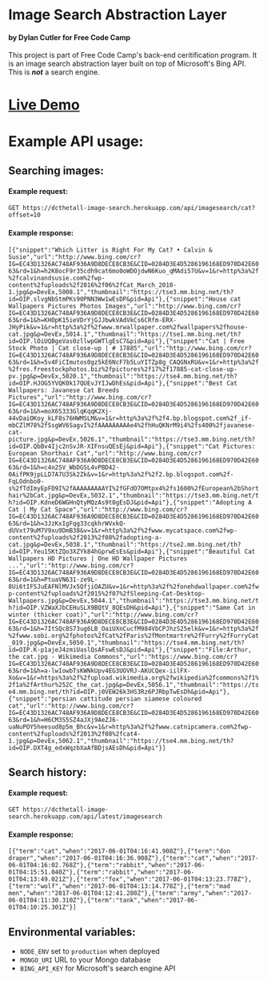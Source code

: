 # Image Search Abstraction Layer
#### by Dylan Cutler for Free Code Camp
This project is part of Free Code Camp's back-end ceritification program.
It is an image search abstraction layer built on top of Microsoft's Bing API.
This is ***not*** a search engine.
# [Live Demo](https://dcthetall-image-search.herokuapp.com/demo)
# Example API usage:
## Searching images:
#### Example request:
`GET https://dcthetall-image-search.herokuapp.com/api/imagesearch/cat?offset=10`
#### Example response:
`[{"snippet":"Which Litter is Right For My Cat? • Calvin & Susie","url":"http://www.bing.com/cr?IG=EC43D1326AC748AF936A9D8DECE8CB3E&CID=0284D3E4D5286196168ED970D42E6063&rd=1&h=h2K8ocF9r35cdh9cat6mo0oWDOjdwN6Kuo_qMAdi57U&v=1&r=http%3a%2f%2fcalvinandsusie.com%2fwp-content%2fuploads%2f2016%2f06%2fCat_March_2010-1.jpg&p=DevEx,5008.1","thumbnail":"https://tse3.mm.bing.net/th?id=OIP.slvgNbStmPKs90PNN3Ww1wEsDP&pid=Api"},{"snippet":"House cat Wallpapers Pictures Photos Images","url":"http://www.bing.com/cr?IG=EC43D1326AC748AF936A9D8DECE8CB3E&CID=0284D3E4D5286196168ED970D42E6063&rd=1&h=KHOpK15ieVDrYjGJJbwkVAdVkCs6CRfm-ERX-JHyPik&v=1&r=http%3a%2f%2fwww.mrwallpaper.com%2fwallpapers%2fhouse-cat.jpg&p=DevEx,5014.1","thumbnail":"https://tse1.mm.bing.net/th?id=OIP.lOiUQBgeVas0zllwpGWTlgEsC7&pid=Api"},{"snippet":"Cat | Free Stock Photo | Cat close-up | # 17885","url":"http://www.bing.com/cr?IG=EC43D1326AC748AF936A9D8DECE8CB3E&CID=0284D3E4D5286196168ED970D42E6063&rd=1&h=5v4FiCImutos0gz5kE6NcF7b5LuYITZp8g_CAQGNxRU&v=1&r=http%3a%2f%2fres.freestockphotos.biz%2fpictures%2f17%2f17885-cat-close-up-pv.jpg&p=DevEx,5020.1","thumbnail":"https://tse4.mm.bing.net/th?id=OIP.HJOG5YVQK0k17QUEvJYIJwDhEs&pid=Api"},{"snippet":"Best Cat Wallpapers: Javanese Cat Breeds Pictures","url":"http://www.bing.com/cr?IG=EC43D1326AC748AF936A9D8DECE8CB3E&CID=0284D3E4D5286196168ED970D42E6063&rd=1&h=moX6S333GlqKqqK2Xj-44vDaiOKoy_kLF8s76HWMSLM&v=1&r=http%3a%2f%2f4.bp.blogspot.com%2f_if-mbCZlM78%2fSsgWV6SagvI%2fAAAAAAAAAe4%2fhHuQKNrM9i4%2fs400%2fjavanese-cat-picture.jpg&p=DevEx,5026.1","thumbnail":"https://tse3.mm.bing.net/th?id=OIP.QbBv4Ijc2nSvJR-XIFnsuQEsEj&pid=Api"},{"snippet":"Cat Pictures: European Shorthair Cat","url":"http://www.bing.com/cr?IG=EC43D1326AC748AF936A9D8DECE8CB3E&CID=0284D3E4D5286196168ED970D42E6063&rd=1&h=c4n2SV_WbDGSL4vPBD42-0AifPK9jpLLD7A7U3Sk2Zk&v=1&r=http%3a%2f%2f2.bp.blogspot.com%2f-FqLOdnbo0-s%2fTdImyEpFD9I%2fAAAAAAAAAYI%2fGFdO7OMtpx4%2fs1600%2fEuropean%2bShorthair%2bCat.jpg&p=DevEx,5032.1","thumbnail":"https://tse3.mm.bing.net/th?id=OIP.KdneD6WGHnQtyMQzAs9t0gEsDJ&pid=Api"},{"snippet":"Adopting A Cat | My Cat Space","url":"http://www.bing.com/cr?IG=EC43D1326AC748AF936A9D8DECE8CB3E&CID=0284D3E4D5286196168ED970D42E6063&rd=1&h=3JzKxIgFqg33cqkhrWVxkQ-dUVxt79uM7V9xu9DmB38&v=1&r=http%3a%2f%2fwww.mycatspace.com%2fwp-content%2fuploads%2f2013%2f08%2fadopting-a-cat.jpg&p=DevEx,5038.1","thumbnail":"https://tse2.mm.bing.net/th?id=OIP.Yeu15KtZQo3XZYk84hGprwEsEs&pid=Api"},{"snippet":"Beautiful Cat Wallpapers HD Pictures | One HD Wallpaper Pictures ...","url":"http://www.bing.com/cr?IG=EC43D1326AC748AF936A9D8DECE8CB3E&CID=0284D3E4D5286196168ED970D42E6063&rd=1&h=PtuaVN631-ze9L-8Ui6tIFSJuEAFNlMVJx5QfjiOAZU&v=1&r=http%3a%2f%2fonehdwallpaper.com%2fwp-content%2fuploads%2f2015%2f07%2fSleeping-Cat-Desktop-Wallpapers.jpg&p=DevEx,5044.1","thumbnail":"https://tse3.mm.bing.net/th?id=OIP.VZWaXJbCEHuSLX9BQtV_8QEsDH&pid=Api"},{"snippet":"Same Cat in winter (thicker coat)","url":"http://www.bing.com/cr?IG=EC43D1326AC748AF936A9D8DECE8CB3E&CID=0284D3E4D5286196168ED970D42E6063&rd=1&h=7ItSQc8S73ug6LB_OaiUXnCucfM984VbCPJhzS25elk&v=1&r=http%3a%2f%2fwww.sobi.org%2fphotos%2fCat%2fParis%2fMontmartre%2fFurry%2fFurryCat_019.jpg&p=DevEx,5050.1","thumbnail":"https://tse4.mm.bing.net/th?id=OIP.K-p1ajeJ4zmiUaslQsAFswEsDJ&pid=Api"},{"snippet":"File:Arthur, the cat.jpg - Wikimedia Commons","url":"https://www.bing.com/cr?IG=EC43D1326AC748AF936A9D8DECE8CB3E&CID=0284D3E4D5286196168ED970D42E6063&rd=1&h=a-lwIowbTsKWNkUpv4EG3UOVRJ-AKUCQex-iilFX-Xo&v=1&r=https%3a%2f%2fupload.wikimedia.org%2fwikipedia%2fcommons%2f1%2f1a%2fArthur%252C_the_cat.jpg&p=DevEx,5056.1","thumbnail":"https://tse4.mm.bing.net/th?id=OIP.j0VEW26k3HS3Rz6PJRbpTwEsDh&pid=Api"},{"snippet":"persian cattitude persian siamese coloured cat","url":"http://www.bing.com/cr?IG=EC43D1326AC748AF936A9D8DECE8CB3E&CID=0284D3E4D5286196168ED970D42E6063&rd=1&h=H6CM3S5SZ4aJXj9AeZJ6-uaNuPOY5heesud8p5m_Bhc&v=1&r=http%3a%2f%2fwww.catnipcamera.com%2fwp-content%2fuploads%2f2013%2f08%2fcat4-1.jpg&p=DevEx,5062.1","thumbnail":"https://tse4.mm.bing.net/th?id=OIP.DXT4g_edxWqzbXaAfBDjsAEsDh&pid=Api"}]`
## Search history:
#### Example request:
`GET https://dcthetall-image-search.herokuapp.com/api/latest/imagesearch`
#### Example response:
`[{"term":"cat","when":"2017-06-01T04:16:41.908Z"},{"term":"don draper","when":"2017-06-01T04:16:36.908Z"},{"term":"cat","when":"2017-06-01T04:16:02.768Z"},{"term":"rabbit","when":"2017-06-01T04:15:51.040Z"},{"term":"rabbit","when":"2017-06-01T04:13:49.021Z"},{"term":"fox","when":"2017-06-01T04:13:23.778Z"},{"term":"wolf","when":"2017-06-01T04:13:14.778Z"},{"term":"mad men","when":"2017-06-01T04:12:41.280Z"},{"term":"army","when":"2017-06-01T04:11:30.310Z"},{"term":"tank","when":"2017-06-01T04:10:25.301Z"}]`
## Environmental variables:
- `NODE_ENV` set to `production` when deployed
- `MONGO_URI` URL to your Mongo database
- `BING_API_KEY` for Microsoft's search engine API
